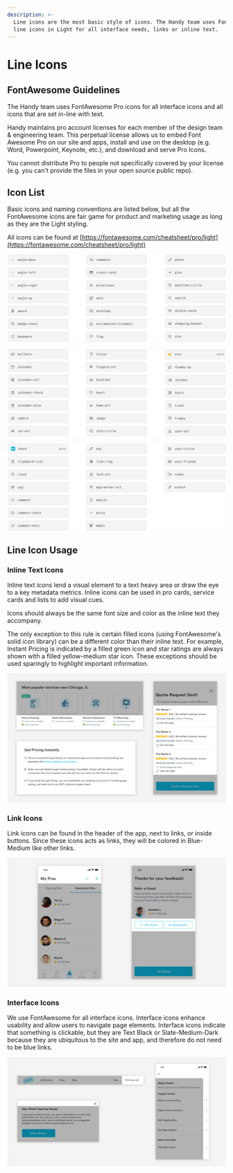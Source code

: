 ```yaml
---
description: >-
  Line icons are the most basic style of icons. The Handy team uses FontAwesome
  line icons in Light for all interface needs, links or inline text.
---
```


# Line Icons

## FontAwesome Guidelines

The Handy team uses FontAwesome Pro icons for all interface icons and all icons that are set in-line with text.

Handy maintains pro account licenses for each member of the design team & engineering team. This perpetual license allows us to embed Font Awesome Pro on our site and apps, install and use on the desktop \(e.g. Word, Powerpoint, Keynote, etc.\), and download and serve Pro Icons.

You cannot distribute Pro to people not specifically covered by your license \(e.g. you can't provide the files in your open source public repo\).

## Icon List

Basic icons and naming conventions are listed below, but all the FontAwesome icons are fair game for product and marketing usage as long as they are the Light styling.  

All icons can be found at [https://fontawesome.com/cheatsheet/pro/light](https://fontawesome.com/cheatsheet/pro/light)

![](../.gitbook/assets/icons-a.png)

![](../.gitbook/assets/icons-b.png)

![](../.gitbook/assets/icons-c.png)

## Line Icon Usage

### Inline Text Icons

Inline text icons lend a visual element to a text heavy area or draw the eye to a key metadata metrics. Inline icons can be used in pro cards, service cards and lists to add visual cues.

Icons should always be the same font size and color as the inline text they accompany. 

The only exception to this rule is certain filled icons \(using FontAwesome's solid icon library\) can be a different color than their inline text. For example, Instant Pricing is indicated by a filled green icon and star ratings are always shown with a filled yellow-medium star icon. These exceptions should be used sparingly to highlight important information. 

![](../.gitbook/assets/inline-text.png)

### Link Icons 

Link icons can be found in the header of the app, next to links, or inside buttons. Since these icons acts as links, they will be colored in Blue-Medium like other links.

![](../.gitbook/assets/links%20%281%29.png)

### Interface Icons

We use FontAwesome for all interface icons. Interface icons enhance usability and allow users to navigate page elements. Interface icons indicate that something is clickable, but they are Text Black or Slate-Medium-Dark because they are ubiquitous to the site and app, and therefore do not need to be blue links. 

![](../.gitbook/assets/interface.png)

